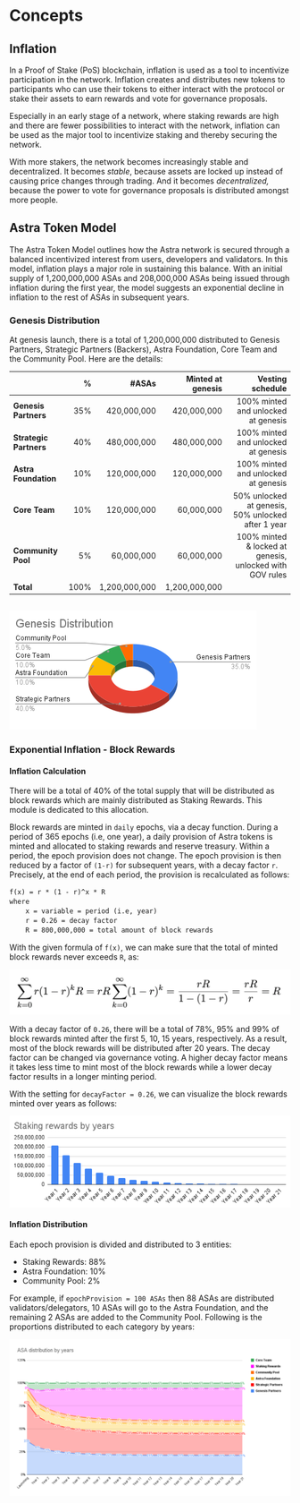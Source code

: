 <!--
order: 1
-->

# Concepts

## Inflation

In a Proof of Stake (PoS) blockchain, inflation is used as a tool to incentivize
participation in the network. Inflation creates and distributes new tokens to
participants who can use their tokens to either interact with the protocol or
stake their assets to earn rewards and vote for governance proposals.

Especially in an early stage of a network, where staking rewards are high and
there are fewer possibilities to interact with the network, inflation can be
used as the major tool to incentivize staking and thereby securing the network.

With more stakers, the network becomes increasingly stable and decentralized. It
becomes *stable*, because assets are locked up instead of causing price changes
through trading. And it becomes *decentralized,* because the power to vote for
governance proposals is distributed amongst more people.

## Astra Token Model

The Astra Token Model outlines how the Astra network is secured through a
balanced incentivized interest from users, developers and validators. In this
model, inflation plays a major role in sustaining this balance. With an initial
supply of 1,200,000,000 ASAs and 208,000,000 ASAs being issued through inflation
during the first year, the model suggests an exponential decline in inflation to
the rest of ASAs in subsequent years.

### Genesis Distribution
At genesis launch, there is a total of 1,200,000,000 distributed to Genesis Partners, Strategic Partners (Backers), 
Astra Foundation, Core Team and the Community Pool. Here are the details:

|                        |    % |         #ASAs | Minted at genesis |                                                                                  Vesting schedule |
|:-----------------------|-----:|--------------:|------------------:|--------------------------------------------------------------------------------------------------:|
| **Genesis Partners**   |  35% |   420,000,000 |       420,000,000 |                                                               100% minted and unlocked at genesis |
| **Strategic Partners** |  40% |   480,000,000 |       480,000,000 |                                                               100% minted and unlocked at genesis |
| **Astra Foundation**   |  10% |   120,000,000 |       120,000,000 |                                                               100% minted and unlocked at genesis |
| **Core Team**          |  10% |   120,000,000 |        60,000,000 |                                                50% unlocked at genesis, 50% unlocked after 1 year |
| **Community Pool**     |   5% |    60,000,000 |        60,000,000 |                                          100% minted & locked at genesis, unlocked with GOV rules |
| **Total**              | 100% | 1,200,000,000 |     1,200,000,000 |                                                                                                   |

##
![Genesis distribution](img/genesisdistribution.png)

### Exponential Inflation - Block Rewards
#### Inflation Calculation
There will be a total of 40% of the total supply that will be distributed as block rewards which are mainly 
distributed as Staking Rewards. This module is dedicated to this allocation.

Block rewards are minted in `daily` epochs, via a decay function. During a period of 365 epochs (i.e, one year), a
daily provision of Astra tokens is minted and allocated to staking rewards and reserve treasury. Within a period,
the epoch provision does not change. The epoch provision is then reduced by a factor of `(1-r)` for subsequent years, 
with a decay factor `r`. Precisely, at the end of each period, the provision is recalculated as follows:
```latex
f(x) = r * (1 - r)^x * R
where
    x = variable = period (i.e, year)
    r = 0.26 = decay factor
    R = 800,000,000 = total amount of block rewards
```

With the given formula of `f(x)`, we can make sure that the total of minted block rewards never exceeds `R`, as:

![Total inflation calculation](img/total_inflation.png)

With a decay factor of `0.26`, there will be a total of 78%, 95% and 99% of block rewards minted after the first 5, 
10, 15 years, respectively. As a result, most of the block rewards will be distributed after 20 years. 
The decay factor can be changed via governance voting. A higher decay factor means it takes less time to mint most of 
the block rewards while a lower decay factor results in a longer minting period.

With the setting for `decayFactor = 0.26`, we can visualize the block rewards minted over years as follows:

![Staking rewards by years](img/stakingrewardsbyyears.png)

#### Inflation Distribution
Each epoch provision is divided and distributed to 3 entities:
- Staking Rewards: 88%
- Astra Foundation: 10%
- Community Pool: 2%

For example, if `epochProvision = 100 ASAs` then 88 ASAs are distributed validators/delegators, 10 ASAs will go to the 
Astra Foundation, and the remaining 2 ASAs are added to the Community Pool.
Following is the proportions distributed to each category by years:

![ASA distribution by years](img/astradistributionbyyears.png)